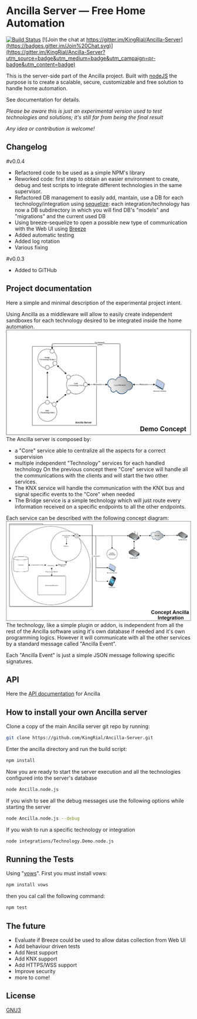 Ancilla Server — Free Home Automation
==================================================

[![Build Status](https://travis-ci.org/KingRial/Ancilla-Server.svg)](https://travis-ci.org/KingRial/Ancilla-Server) [![Join the chat at https://gitter.im/KingRial/Ancilla-Server](https://badges.gitter.im/Join%20Chat.svg)](https://gitter.im/KingRial/Ancilla-Server?utm_source=badge&utm_medium=badge&utm_campaign=pr-badge&utm_content=badge)

This is the server-side part of the Ancilla project.
Built with [nodeJS](https://nodejs.org/) the purpose is to create a scalable, secure, customizable and free solution to handle home automation.

See documentation for details.

*Please be aware this is just an experimental version used to test technologies and solutions; it's still far from being the final result*

*Any idea or contribution is welcome!*

Changelog
----------------------------
#v0.0.4
- Refactored code to be used as a simple NPM's library
- Reworked code: first step to obtain an easier environment to create, debug and test scripts to integrate different technologies in the same supervisor.
- Refactored DB management to easily add, mantain, use a DB for each technology/integration using [sequelize](http://docs.sequelizejs.com/en/latest/): each integration/technology has now a DB subdirectory in which you will find DB's "models" and "migrations" and the current used DB
- Using breeze-sequelize to open a possible new type of communication with the Web UI using [Breeze](http://www.getbreezenow.com/)
- Added automatic testing
- Added log rotation
- Various fixing

#v0.0.3
- Added to GiTHub

Project documentation
----------------------------
Here a simple and minimal description of the experimental project intent.

Using Ancilla as a middleware will allow to easily create independent sandboxes for each technology desired to be integrated inside the home automation.
![Ancilla Concept](doc/DemoConcept.png)
The Ancilla server is composed by:
- a "Core" service able to centralize all the aspects for a correct supervision
- multiple independent "Technology" services for each handled technology
On the previous concept there "Core" service will handle all the communications with the clients and will start the two other services.
- The KNX service will handle the communication with the KNX bus and signal specific events to the "Core" when needed
- The Bridge service is a simple technology which will just route every information received on a specific endpoints to all the other endpoints.

Each service can be described with the following concept diagram:
![Technology Concept](./doc/TechnologyConcept.png)
The technology, like a simple plugin or addon, is independent from all the rest of the Ancilla software using it's own database if needed and it's own programming logics.
However it will communicate with all the other services by a standard message called "Ancilla Event".

Each "Ancilla Event" is just a simple JSON message following specific signatures.

API
----------------------------
Here the [API documentation](http://kingrial.github.io/Ancilla-Server/doc/Ancilla.node.html) for Ancilla

How to install your own Ancilla server
----------------------------

Clone a copy of the main Ancilla server git repo by running:

```bash
git clone https://github.com/KingRial/Ancilla-Server.git
```

Enter the ancilla directory and run the build script:
```bash
npm install
```

Now you are ready to start the server execution and all the technologies configured into the server's database
```bash
node Ancilla.node.js
```

If you wish to see all the debug messages use the following options while starting the server
```bash
node Ancilla.node.js --debug
```

If you wish to run a specific technology or integration
```bash
node integrations/Technology.Demo.node.js
```

Running the Tests
--------------------------------------
Using "[vows](http://vowsjs.org/)".
First you must install vows:
```bash
npm install vows
```
then you cal call the following command:
```bash
npm test
```

The future
--------------------------------------
- Evaluate if Breeze could be used to allow datas collection from Web UI
- Add behaviour driven tests
- Add Nest support
- Add KNX support
- Add HTTPS/WSS support
- Improve security
- more to come!

License
-------
[GNU3](http://www.gnu.org/licenses/gpl-3.0.html)
